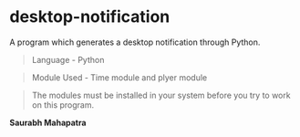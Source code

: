 # desktop-notification
A program which generates a desktop notification through Python.

>Language - Python

>Module Used - Time module and plyer module

>The modules must be installed in your system before you try to work on this program.




**Saurabh Mahapatra**
